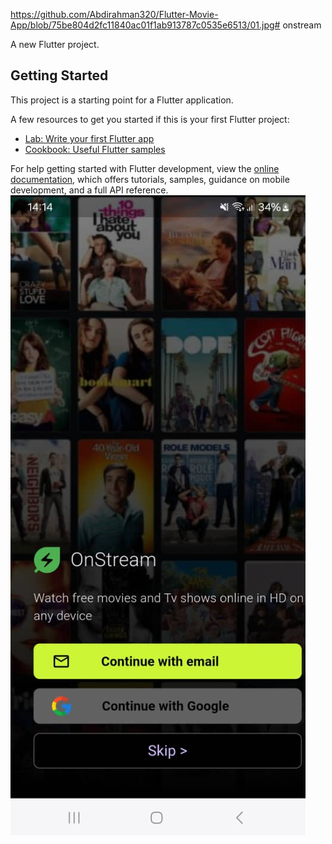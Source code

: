 https://github.com/Abdirahman320/Flutter-Movie-App/blob/75be804d2fc11840ac01f1ab913787c0535e6513/01.jpg# onstream

A new Flutter project.

## Getting Started

This project is a starting point for a Flutter application.

A few resources to get you started if this is your first Flutter project:

- [Lab: Write your first Flutter app](https://docs.flutter.dev/get-started/codelab)
- [Cookbook: Useful Flutter samples](https://docs.flutter.dev/cookbook)

For help getting started with Flutter development, view the
[online documentation](https://docs.flutter.dev/), which offers tutorials,
samples, guidance on mobile development, and a full API reference.
![Image Alt](https://github.com/Abdirahman320/Flutter-Movie-App/blob/75be804d2fc11840ac01f1ab913787c0535e6513/01.jpg)
